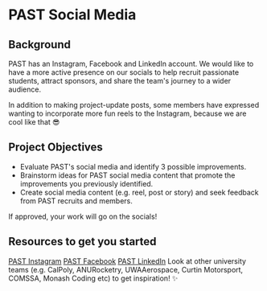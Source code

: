 # PAST Social Media

## Background
PAST has an Instagram, Facebook and LinkedIn account. We would like to have a more active presence on our socials to help
recruit passionate students, attract sponsors, and share the team's journey to a wider audience.

In addition to making project-update posts, some members have expressed wanting to incorporate more fun reels to the Instagram,
because we are cool like that 😎

## Project Objectives
- Evaluate PAST's social media and identify 3 possible improvements.
- Brainstorm ideas for PAST social media content that promote the improvements you previously identified.
- Create social media content (e.g. reel, post or story) and seek feedback from PAST recruits and members.

If approved, your work will go on the socials!

## Resources to get you started
[PAST Instagram](https://www.instagram.com/perthaerospace/)
[PAST Facebook](https://www.facebook.com/people/Perth-Aerospace-Student-Team/61559089590840/)
[PAST LinkedIn](https://au.linkedin.com/company/perth-aerospace-student-team)
Look at other university teams (e.g. CalPoly, ANURocketry, UWAAerospace, Curtin Motorsport, COMSSA, Monash Coding etc) to get
inspiration! ✨
